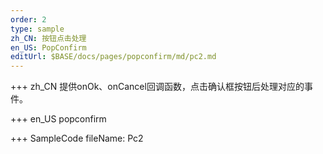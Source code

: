 ```yaml
--- 
order: 2
type: sample
zh_CN: 按钮点击处理
en_US: PopConfirm
editUrl: $BASE/docs/pages/popconfirm/md/pc2.md
---
```


+++ zh_CN
提供onOk、onCancel回调函数，点击确认框按钮后处理对应的事件。

+++ en_US
popconfirm

+++ SampleCode
fileName: Pc2
